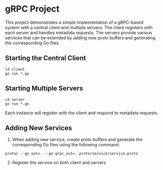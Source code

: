 # gRPC Project

This project demonstrates a simple implementation of a gRPC-based system with a central client and multiple servers. The client registers with each server and handles metadata requests. The servers provide various services that can be extended by adding new proto buffers and generating the corresponding Go files.

## Starting the Central Client

```
cd client
go run *.go
```

## Starting Multiple Servers

```
cd server
go run *.go
```

Each instance will register with the client and respond to metadata requests.


## Adding New Services

1. When adding new service, create proto buffers and generate the corresponding Go files using the following command:
```
protoc --go_out=. --go-grpc_out=. proto/service/service.proto
```

2. Register the service on both client and servers